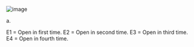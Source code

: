 ![image](https://github.com/user-attachments/assets/f2a7b031-a280-4b4a-8dd6-0504c004d5c2)

a.

E1 = Open in first time.
E2 = Open in second time.
E3 = Open in third time.
E4 = Open in fourth time.
